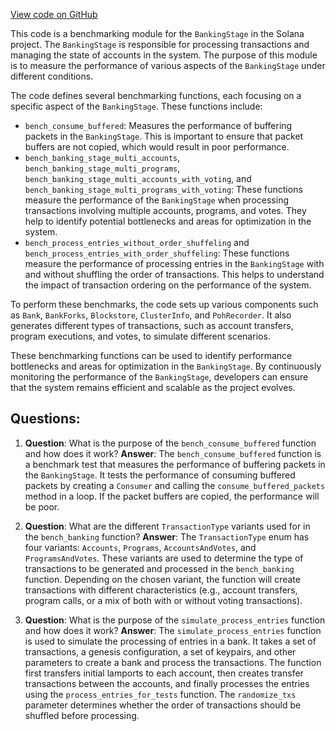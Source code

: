 [View code on GitHub](https://github.com/solana-labs/solana/blob/master/core/benches/banking_stage.rs)

This code is a benchmarking module for the `BankingStage` in the Solana project. The `BankingStage` is responsible for processing transactions and managing the state of accounts in the system. The purpose of this module is to measure the performance of various aspects of the `BankingStage` under different conditions.

The code defines several benchmarking functions, each focusing on a specific aspect of the `BankingStage`. These functions include:

- `bench_consume_buffered`: Measures the performance of buffering packets in the `BankingStage`. This is important to ensure that packet buffers are not copied, which would result in poor performance.
- `bench_banking_stage_multi_accounts`, `bench_banking_stage_multi_programs`, `bench_banking_stage_multi_accounts_with_voting`, and `bench_banking_stage_multi_programs_with_voting`: These functions measure the performance of the `BankingStage` when processing transactions involving multiple accounts, programs, and votes. They help to identify potential bottlenecks and areas for optimization in the system.
- `bench_process_entries_without_order_shuffeling` and `bench_process_entries_with_order_shuffeling`: These functions measure the performance of processing entries in the `BankingStage` with and without shuffling the order of transactions. This helps to understand the impact of transaction ordering on the performance of the system.

To perform these benchmarks, the code sets up various components such as `Bank`, `BankForks`, `Blockstore`, `ClusterInfo`, and `PohRecorder`. It also generates different types of transactions, such as account transfers, program executions, and votes, to simulate different scenarios.

These benchmarking functions can be used to identify performance bottlenecks and areas for optimization in the `BankingStage`. By continuously monitoring the performance of the `BankingStage`, developers can ensure that the system remains efficient and scalable as the project evolves.
## Questions: 
 1. **Question**: What is the purpose of the `bench_consume_buffered` function and how does it work?
   **Answer**: The `bench_consume_buffered` function is a benchmark test that measures the performance of buffering packets in the `BankingStage`. It tests the performance of consuming buffered packets by creating a `Consumer` and calling the `consume_buffered_packets` method in a loop. If the packet buffers are copied, the performance will be poor.

2. **Question**: What are the different `TransactionType` variants used for in the `bench_banking` function?
   **Answer**: The `TransactionType` enum has four variants: `Accounts`, `Programs`, `AccountsAndVotes`, and `ProgramsAndVotes`. These variants are used to determine the type of transactions to be generated and processed in the `bench_banking` function. Depending on the chosen variant, the function will create transactions with different characteristics (e.g., account transfers, program calls, or a mix of both with or without voting transactions).

3. **Question**: What is the purpose of the `simulate_process_entries` function and how does it work?
   **Answer**: The `simulate_process_entries` function is used to simulate the processing of entries in a bank. It takes a set of transactions, a genesis configuration, a set of keypairs, and other parameters to create a bank and process the transactions. The function first transfers initial lamports to each account, then creates transfer transactions between the accounts, and finally processes the entries using the `process_entries_for_tests` function. The `randomize_txs` parameter determines whether the order of transactions should be shuffled before processing.